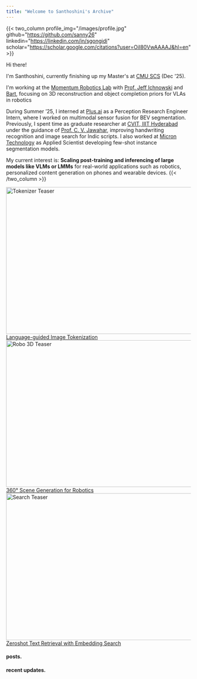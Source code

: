 ```yaml
---
title: "Welcome to Santhoshini's Archive"
---
```


{{< two_column 
    profile_img="/images/profile.jpg" 
    github="https://github.com/sanny26" 
    linkedin="https://linkedin.com/in/sgongidi" 
    scholar="https://scholar.google.com/citations?user=OiI80VwAAAAJ&hl=en"
    >}}

Hi there! 

I'm Santhoshini, currently finishing up my Master's at [CMU SCS](https://www.ri.cmu.edu/) (Dec '25).  

I'm working at the [Momentum Robotics Lab](https://github.com/momentum-robotics-lab) with [Prof. Jeff Ichnowski](https://ichnow.ski/) and [Bart](https://www.bart-ai.com/), focusing on 3D reconstruction and object completion priors for VLAs in robotics

During Summer ’25, I interned at [Plus.ai](https://plus.ai/) as a Perception Research Engineer Intern, where I worked on multimodal sensor fusion for BEV segmentation. Previously, I spent time as graduate researcher at [CVIT, IIIT Hyderabad](https://cvit.iiit.ac.in/) under the guidance of [Prof. C. V. Jawahar](https://scholar.google.com/citations?user=U9dH-DoAAAAJ&hl=en), improving handwriting recognition and image search for Indic scripts. I also worked at [Micron Technology](https://www.micron.com/) as Applied Scientist developing few-shot instance segmentation models.

My current interest is: 
**Scaling post-training and inferencing of large models like VLMs or LMMs** for real-world applications such as robotics, personalized content generation on phones and wearable devices. 
{{< /two_column >}}

<div class="scroll-container">
  <a href="/posts/imtok/" class="carousel-item" title="Language-guided Image Tokenization - CMU Research 2025">
    <img src="/images/tok.png" alt="Tokenizer Teaser" width="600" height="400">
    <div class="hover-text">Language-guided Image Tokenization</div>
  </a>
  
  <a href="/posts/mast3r/" class="carousel-item" title="360° Scene Generation for Robotics - CMU Research 2025">
    <img src="/images/robomast3r.png" alt="Robo 3D Teaser" width="600" height="400">
    <div class="hover-text">360° Scene Generation for Robotics</div>
  </a>

  <a href="https://cvit.iiit.ac.in/research/projects/cvit-projects/hw-search" class="carousel-item" title="Zeroshot Text Retrieval with Embedding Search - ICDAR 2021">
    <img src="/images/hwsearch.gif" alt="Search Teaser" width="600" height="400">
    <div class="hover-text">Zeroshot Text Retrieval with Embedding Search</div>
  </a>

</div>

#### posts.

#### recent updates.






